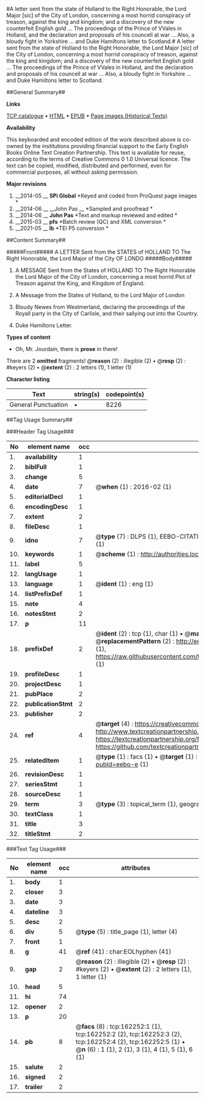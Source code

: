#A letter sent from the state of Holland to the Right Honorable, the Lord Major [sic] of the City of London, concerning a most horrid conspiracy of treason, against the king and kingdom; and a discovery of the new counterfeit English gold ... The proceedings of the Prince of VVales in Holland, and the declaration and proposals of his councell at war ... Also, a bloudy fight in Yorkshire ... and Duke Hamiltons letter to Scotland.#
A letter sent from the state of Holland to the Right Honorable, the Lord Major [sic] of the City of London, concerning a most horrid conspiracy of treason, against the king and kingdom; and a discovery of the new counterfeit English gold ... The proceedings of the Prince of VVales in Holland, and the declaration and proposals of his councell at war ... Also, a bloudy fight in Yorkshire ... and Duke Hamiltons letter to Scotland.

##General Summary##

**Links**

[TCP catalogue](http://www.ota.ox.ac.uk/tcp/)  • 
[HTML](http://tei.it.ox.ac.uk/tcp/Texts-HTML/free/A88/A88015.html)  • 
[EPUB](http://tei.it.ox.ac.uk/tcp/Texts-EPUB/free/A88/A88015.epub) • 
[Page images (Historical Texts)](https://historicaltexts.jisc.ac.uk/eebo-50805846e)

**Availability**

This keyboarded and encoded edition of the work described above is co-owned by the
    institutions providing financial support to the Early English Books Online Text Creation
    Partnership. This text is available for reuse, according to the terms of  Creative Commons 0 1.0 Universal
    licence. The text can be copied, modified, distributed and performed, even for commercial
    purposes, all without asking permission.

**Major revisions**

1. __2014-05 __ __SPi Global__ *Keyed and coded from ProQuest page images *
1. __2014-06 __ __John Pas __ *Sampled and proofread *
1. __2014-06 __ __John Pas__ *Text and markup reviewed and edited *
1. __2015-03 __ __pfs__ *Batch review (QC) and XML conversion *
1. __2021-05 __ __lb__ *TEI P5 conversion *

##Content Summary##

#####Front#####
A LETTER Sent from the STATES of HOLLAND TO The Right Honorable, the Lord Major of the City OF LONDO
#####Body#####

1. A MESSAGE Sent from the States of HOLLAND TO The Right Honorable the Lord Major of the City of London, concerning a most horrid Plot of Treason against the King, and Kingdom of England.

1. A Message from the States of Holland, to the Lord Major of London

1. Bloudy Newes from Westmerland, declaring the proceedings of the Royall party in the City of Carlisle, and their sallying out into the Country.

1. Duke Hamiltons Letter.

**Types of content**

  * Oh, Mr. Jourdain, there is **prose** in there!

There are 2 **omitted** fragments! 
 @__reason__ (2) : illegible (2)  •  @__resp__ (2) : #keyers (2)  •  @__extent__ (2) : 2 letters (1), 1 letter (1)

**Character listing**


|Text|string(s)|codepoint(s)|
|---|---|---|
|General Punctuation|•|8226|

##Tag Usage Summary##

###Header Tag Usage###

|No|element name|occ|attributes|
|---|---|---|---|
|1.|__availability__|1||
|2.|__biblFull__|1||
|3.|__change__|5||
|4.|__date__|7| @__when__ (1) : 2016-02 (1)|
|5.|__editorialDecl__|1||
|6.|__encodingDesc__|1||
|7.|__extent__|2||
|8.|__fileDesc__|1||
|9.|__idno__|7| @__type__ (7) : DLPS (1), EEBO-CITATION (1), VID (1), EEBO-PROQUEST (1), STC (2), OCLC (1)|
|10.|__keywords__|1| @__scheme__ (1) : http://authorities.loc.gov/ (1)|
|11.|__label__|5||
|12.|__langUsage__|1||
|13.|__language__|1| @__ident__ (1) : eng (1)|
|14.|__listPrefixDef__|1||
|15.|__note__|4||
|16.|__notesStmt__|2||
|17.|__p__|11||
|18.|__prefixDef__|2| @__ident__ (2) : tcp (1), char (1)  •  @__matchPattern__ (2) : ([0-9\-]+):([0-9IVX]+) (1), (.+) (1)  •  @__replacementPattern__ (2) : http://eebo.chadwyck.com/downloadtiff?vid=$1&page=$2 (1), https://raw.githubusercontent.com/textcreationpartnership/Texts/master/tcpchars.xml#$1 (1)|
|19.|__profileDesc__|1||
|20.|__projectDesc__|1||
|21.|__pubPlace__|2||
|22.|__publicationStmt__|2||
|23.|__publisher__|2||
|24.|__ref__|4| @__target__ (4) : https://creativecommons.org/publicdomain/zero/1.0/ (1), http://www.textcreationpartnership.org/docs/. (1), https://textcreationpartnership.org/faq/#faq05 (1), https://github.com/textcreationpartnership (1)|
|25.|__relatedItem__|1| @__type__ (1) : facs (1)  •  @__target__ (1) : https://data.historicaltexts.jisc.ac.uk/view?pubId=eebo-e (1)|
|26.|__revisionDesc__|1||
|27.|__seriesStmt__|1||
|28.|__sourceDesc__|1||
|29.|__term__|3| @__type__ (3) : topical_term (1), geographic_name (2)|
|30.|__textClass__|1||
|31.|__title__|3||
|32.|__titleStmt__|2||


###Text Tag Usage###

|No|element name|occ|attributes|
|---|---|---|---|
|1.|__body__|1||
|2.|__closer__|3||
|3.|__date__|3||
|4.|__dateline__|3||
|5.|__desc__|2||
|6.|__div__|5| @__type__ (5) : title_page (1), letter (4)|
|7.|__front__|1||
|8.|__g__|41| @__ref__ (41) : char:EOLhyphen (41)|
|9.|__gap__|2| @__reason__ (2) : illegible (2)  •  @__resp__ (2) : #keyers (2)  •  @__extent__ (2) : 2 letters (1), 1 letter (1)|
|10.|__head__|5||
|11.|__hi__|74||
|12.|__opener__|2||
|13.|__p__|20||
|14.|__pb__|8| @__facs__ (8) : tcp:162252:1 (1), tcp:162252:2 (2), tcp:162252:3 (2), tcp:162252:4 (2), tcp:162252:5 (1)  •  @__n__ (6) : 1 (1), 2 (1), 3 (1), 4 (1), 5 (1), 6 (1)|
|15.|__salute__|2||
|16.|__signed__|2||
|17.|__trailer__|2||
